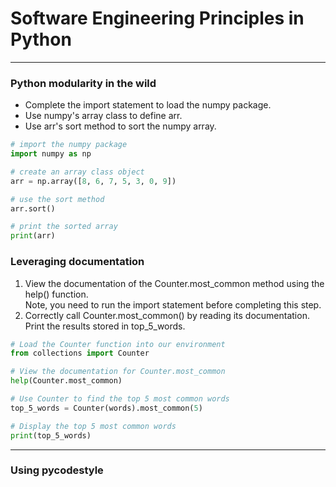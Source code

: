 # Software Engineering Principles in Python
---
### Python modularity in the wild
* Complete the import statement to load the numpy package.
* Use numpy's array class to define arr.
* Use arr's sort method to sort the numpy array.
```python
# import the numpy package
import numpy as np

# create an array class object
arr = np.array([8, 6, 7, 5, 3, 0, 9])

# use the sort method
arr.sort()

# print the sorted array
print(arr)
```
### Leveraging documentation
1. View the documentation of the Counter.most_common method using the help() function.    
Note, you need to run the import statement before completing this step.
2. Correctly call Counter.most_common() by reading its documentation.   
Print the results stored in top_5_words.
```python
# Load the Counter function into our environment
from collections import Counter

# View the documentation for Counter.most_common
help(Counter.most_common)

# Use Counter to find the top 5 most common words
top_5_words = Counter(words).most_common(5)

# Display the top 5 most common words
print(top_5_words)
```
---
### Using pycodestyle
